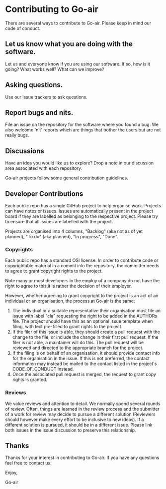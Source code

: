 # Contributing to Go-air

There are several ways to contribute to Go-air.  Please keep in
mind our code of conduct.

## Let us know what you are doing with the software.

Let us and everyone know if you are using our software.  If
so, how is it going?  What works well?  What can we improve?

## Asking questions.

Use our issue trackers to ask questions.

## Report bugs and nits.

File an issue on the repository for the software where you found a bug.  We
also welcome 'nit' reports which are things that bother the users but are not
really bugs.

## Discussions

Have an idea you would like us to explore?  Drop a note
in our discussion area associated with each repository. 


Go-air projects follow some general contribution guidelines.

## Developer Contributions

Each public repo has a single GitHub project to help organise work.  Projects
can have notes or issues.  Issues are automatically present in the 
project board if they are labelled as belonging to the respective project. 
Please try to ensure that all issues are labelled with the project.

Projects are organised into 4 columns, "Backlog" (aka not as of yet planned), 
"To do" (aka planned), "In progress", "Done".

### Copyrights

Each public repo has a standard OSI license.  In order to contribute code
or copyrightable material in a commit into the repository, the committer
needs to agree to grant copyright rights to the project.  

Note many or most developers in the employ of a company do not have the right
to agree to this,it is rather the decision of their employer.

However, whether agreeing to grant copyright to the project is an act of 
an individual or an organisation, the process at Go-air is the same: 

1. The individual or a suitable representative their organisation must file 
an issue with label "cla" requesting the right to be added in the AUTHORs file.  The
project should have this as an optional issue template when filing, with 
text pre-filled to grant rights to the project.
2. If the filer of this issue is able, they should create a pull request 
with the change to the file, or include the change in their first pull request. 
If the filer is not able, a maintainer will do this.  The
pull request will be reviewed and directed to the appropriate branch
for the project.
3. If the filing is on behalf of an organisation, it should provide contact info
for the organisation in the issue.  If this is not preferred, the contact 
information may instead be mailed to the contact listed in the project's 
CODE\_OF\_CONDUCT instead.
4. Once the associated pull request is merged, the request to grant
copy rights is granted.

### Reviews

We value reviews and attention to detail.  We normally spend several rounds of review. 
Often, things are learned in the review process and the submitter of a work for review 
may decide to pursue a different solution (Reviewers should however make every 
effort to be inclusive to new ideas).  If a different solution is pursued, it should
be in a different issue. Please link both issues in the issue discussion to preserve
this relationship.

## Thanks

Thanks for your interest in contributing to Go-air.  If you have any questions
feel free to contact us.

Enjoy,

Go-air







